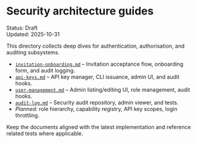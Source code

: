 # Security architecture guides

Status: Draft  
Updated: 2025-10-31

This directory collects deep dives for authentication, authorisation, and auditing subsystems.

- [`invitation-onboarding.md`](invitation-onboarding.md) – Invitation acceptance flow, onboarding form, and audit logging.
- [`api-keys.md`](api-keys.md) – API key manager, CLI issuance, admin UI, and audit hooks.
- [`user-management.md`](user-management.md) – Admin listing/editing UI, role management, audit hooks.
- [`audit-log.md`](audit-log.md) – Security audit repository, admin viewer, and tests.
- _Planned:_ role hierarchy, capability registry, API key scopes, login throttling.

Keep the documents aligned with the latest implementation and reference related tests where applicable.
